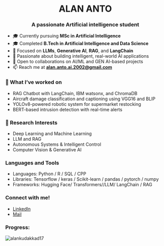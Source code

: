 <h1 align="center">ALAN ANTO</h1>
<h3 align="center">A passionate Artificial intelligence student </h3>
<!img align="right" alt="coding" width="390" src="8 Ways Artificial Intelligence Can Save Your Time - MaxiNews.gif"-->

<p align="left">  </p>

- 🎓 Currently pursuing **MSc in Artificial Intelligence** 
- 🎓 Completed **B.Tech in Artificial Intelligence and Data Science** 
- 🤖 Focused on **LLMs**, **Generative AI**, **RAG**, and **LangChain**  
- 👀 Passionate about building intelligent, real-world AI applications  
- 🤝 Open to collaborations on AI/ML and GEN AI-based projects  
- 📫 Reach me at **alan.anto.ai.2002@gmail.com**

### 🔧 What I’ve worked on

- RAG Chatbot with LangChain, IBM watsonx, and ChromaDB
- Aircraft damage classification and captioning using VGG16 and BLIP
- YOLOv8-powered robotic system for supermarket restocking
- BERT-based intrusion detection with real-time alerts

### 🔬 Research Interests
- Deep Learning and Machine Learning
- LLM and RAG
- Autonomous Systems & Intelligent Control
- Computer Vision & Generative AI
  
### Languages and Tools
- Languages: Python / R / SQL / CPP
- Libraries: Tensorflow / keras / Scikit-learn / pandas / pytorch / numpy
- Frameworks: Hugging Face/ Transformers//LLM/ LangChain / RAG

### Connect with me!
- [LinkedIn](https://www.linkedin.com/in/alan-anto-998431214/)  
- [Mail](alan.anto.ai.2002@gmail.com)


<h3 align="left">Progress:</h3>
<p align="left"><img align="center" src="https://github-readme-streak-stats.herokuapp.com/?user=alankudakkad17&theme=blue-green" alt="alankudakkad17" /></p>

